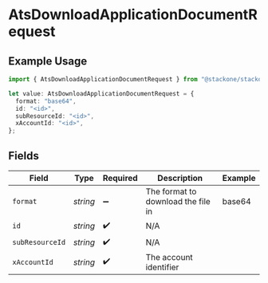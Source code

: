 # AtsDownloadApplicationDocumentRequest

## Example Usage

```typescript
import { AtsDownloadApplicationDocumentRequest } from "@stackone/stackone-client-ts/sdk/models/operations";

let value: AtsDownloadApplicationDocumentRequest = {
  format: "base64",
  id: "<id>",
  subResourceId: "<id>",
  xAccountId: "<id>",
};
```

## Fields

| Field                              | Type                               | Required                           | Description                        | Example                            |
| ---------------------------------- | ---------------------------------- | ---------------------------------- | ---------------------------------- | ---------------------------------- |
| `format`                           | *string*                           | :heavy_minus_sign:                 | The format to download the file in | base64                             |
| `id`                               | *string*                           | :heavy_check_mark:                 | N/A                                |                                    |
| `subResourceId`                    | *string*                           | :heavy_check_mark:                 | N/A                                |                                    |
| `xAccountId`                       | *string*                           | :heavy_check_mark:                 | The account identifier             |                                    |